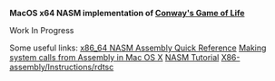 **MacOS x64 NASM implementation of [Conway's Game of Life](https://en.wikipedia.org/wiki/Conway%27s_Game_of_Life)**

Work In Progress

Some useful links:
[x86_64 NASM Assembly Quick Reference](https://www.cs.uaf.edu/2017/fall/cs301/reference/x86_64.html)
[Making system calls from Assembly in Mac OS X](https://filippo.io/making-system-calls-from-assembly-in-mac-os-x/)
[NASM Tutorial](https://cs.lmu.edu/~ray/notes/nasmtutorial/)
[X86-assembly/Instructions/rdtsc](https://www.aldeid.com/wiki/X86-assembly/Instructions/rdtsc)
